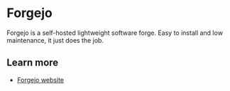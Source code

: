 # Forgejo

Forgejo is a self-hosted lightweight software forge.
Easy to install and low maintenance, it just does the job. 

## Learn more
- [Forgejo website](https://forgejo.org/)